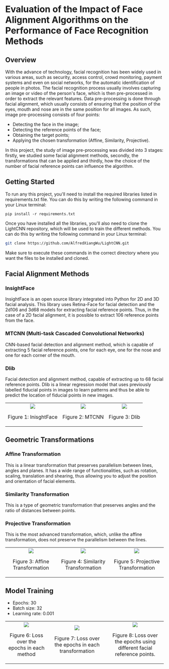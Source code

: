 # Evaluation of the Impact of Face Alignment Algorithms on the Performance of Face Recognition Methods

## Overview
With the advance of technology, facial recognition has been widely used in various areas, such as security, access control, crowd monitoring, payment systems and even on social networks, for the automatic identification of people in photos. The facial recognition process usually involves capturing an image or video of the person's face, which is then pre-processed in order to extract the relevant features. 
Data pre-processing is done through facial alignment, which usually consists of ensuring that the position of the eyes, mouth and nose are in the same position for all images. As such, image pre-processing consists of four points:
- Detecting the face in the image;
- Detecting the reference points of the face;
- Obtaining the target points;
- Applying the chosen transformation (Affine, Similarity, Projective).

In this project, the study of image pre-processing was divided into 3 stages: firstly, we studied some facial alignment methods, secondly, the transformations that can be applied and thirdly, how the choice of the number of facial reference points can influence the algorithm. 

## Getting Started

To run any this project, you'll need to install the required libraries listed in requirements.txt file. You can do this by writing the following command in your Linux terminal:

```bashrc
pip install -r requirements.txt
```
Once you have installed all the libraries, you'll also need to clone the LightCNN repository, which will be used to train the different methods. You can do this by writing the following command in your Linux terminal:

```bash
git clone https://github.com/AlfredXiangWu/LightCNN.git
```
Make sure to execute these commands in the correct directory where you want the files to be installed and cloned.


## Facial Alignment Methods

### InsightFace

InsightFace is an open source library integrated into Python for 2D and 3D facial analysis. 
This library uses Retina-Face for facial detection and the 2d106 and 3d68 models for extracting facial reference points. Thus, in the case of a 2D facial alignment, it is possible to extract 106 reference points from the face. 

### MTCNN (Multi-task Cascaded Convolutional Networks)

CNN-based facial detection and alignment method, which is capable of extracting 5 facial reference points, one for each eye, one for the nose and one for each corner of the mouth.

### Dlib

Facial detection and alignment method, capable of extracting up to 68 facial reference points. Dlib is a linear regression model that uses previously labelled fiducial points in images to learn patterns and thus be able to predict the location of fiducial points in new images. 
<div align="center">
  <table>
    <tr>
      <td style="text-align: center;">
        <img src="https://github.com/Francisco-Guillen/Face-Aligment/assets/83434031/d1aa0a03-7fb5-48cb-bb2b-8b5b9fe63f13"><br>
        <p>Figure 1: InisghtFace</p>
      </td>
      <td style="text-align: center;">
        <img src="https://github.com/Francisco-Guillen/Face-Aligment/assets/83434031/e725f8ce-314b-4f4b-ae19-e5f4ef24032b"><br>
        <p>Figure 2: MTCNN</p>
      </td>
      <td style="text-align: center;">
        <img src="https://github.com/Francisco-Guillen/Face-Aligment/assets/83434031/b83e7cbb-bdd1-482c-bc38-3ae12a3f3958"><br>
        <p>Figure 3: Dlib</p>
      </td>
    </tr>
  </table>
</div>

## Geometric Transformations

### Affine Transformation
This is a linear transformation that preserves parallelism between lines, angles and planes. It has a wide range of functionalities, such as rotation, scaling, translation and shearing, thus allowing you to adjust the position and orientation of facial elements.

### Similarity Transformation 
This is a type of geometric transformation that preserves angles and the ratio of distances between points. 

### Projective Transformation
This is the most advanced transformation, which, unlike the affine transformation, does not preserve the parallelism between the lines. 

<div align="center">
  <table>
    <tr>
      <td style="text-align: center;">
        <img src="https://github.com/Francisco-Guillen/Face-Aligment/assets/83434031/2d059767-9fc9-40b8-b189-3d539fc0d0d7"><br>
        <p>Figure 3: Affine Transformation</p>
      </td>
      <td style="text-align: center;">
        <img src="https://github.com/Francisco-Guillen/Face-Aligment/assets/83434031/95075b2d-3994-4215-9f19-daa8ca0de332"><br>
        <p>Figure 4: Similarity Transformation</p>
      </td>
      <td style="text-align: center;">
        <img src="https://github.com/Francisco-Guillen/Face-Aligment/assets/83434031/348c8334-4e63-4d6b-9832-069d81a8f813"><br>
        <p>Figure 5: Projective Transformation</p>
      </td>
    </tr>
  </table>
</div>

## Model Training
- Epochs: 30
- Batch size: 32
- Learning rate: 0.001

<div align="center">
  <table>
    <tr>
      <td style="text-align: center;">
        <img src="https://github.com/Francisco-Guillen/Face-Aligment/assets/83434031/837e436b-40aa-4f43-8b7c-78faf15ea1f7"><br>
        <p>Figure 6: Loss over the epochs in each method</p>
      </td>
      <td style="text-align: center;">
        <img src="https://github.com/Francisco-Guillen/Face-Aligment/assets/83434031/e29d4134-4fdd-4e74-aaf9-0359dc8c3d01"><br>
        <p>Figure 7: Loss over the epochs in each transformation</p>
      </td>
      <td style="text-align: center;">
        <img src="https://github.com/Francisco-Guillen/Face-Aligment/assets/83434031/ec1d291b-3bf3-4366-af66-33264d8defe1"><br>
        <p>Figure 8: Loss over the epochs using different facial reference points.</p>
      </td>
    </tr>
  </table>
</div>






